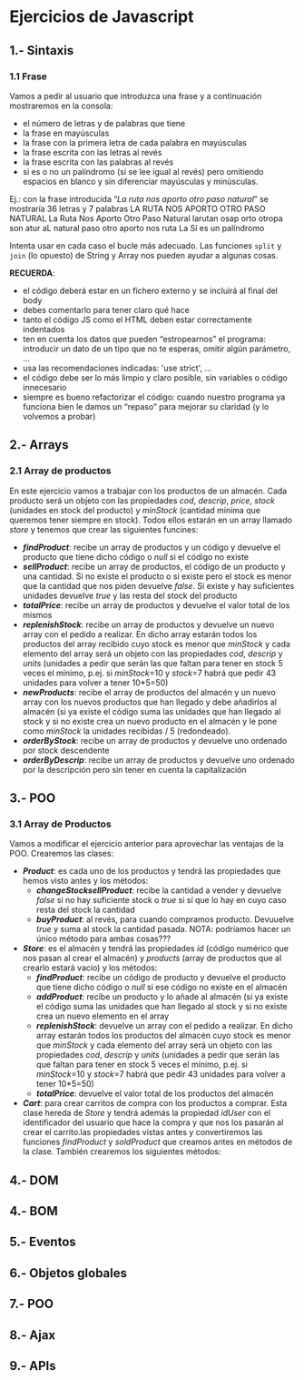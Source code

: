 # Ejercicios de Javascript

## 1.- Sintaxis
### 1.1 Frase
Vamos a pedir al usuario que introduzca una frase y a continuación mostraremos en la consola:
* el número de letras y de palabras que tiene
* la frase en mayúsculas
* la frase con la primera letra de cada palabra en mayúsculas
* la frase escrita con las letras al revés
* la frase escrita con las palabras al revés
* si es o no un palíndromo (si se lee igual al revés) pero omitiendo espacios en blanco y sin diferenciar mayúsculas y minúsculas. 

Ej.: con la frase introducida “_La ruta nos aporto otro paso natural_” se mostraría
36 letras y 7 palabras
LA RUTA NOS APORTO OTRO PASO NATURAL
La Ruta Nos Aporto Otro Paso Natural
larutan osap orto otropa son atur aL
natural paso otro aporto nos ruta La
Sí es un palíndromo

Intenta usar en cada caso el bucle más adecuado. Las funciones `split` y `join` (lo opuesto) de String y Array nos pueden ayudar a algunas cosas.

**RECUERDA**:
* el código deberá estar en un fichero externo y se incluirá al final del body
* debes comentarlo para tener claro qué hace
* tanto el código JS como el HTML deben estar correctamente indentados
* ten en cuenta los datos que pueden “estropearnos” el programa: introducir un dato de un tipo que no te esperas, omitir algún parámetro, ...
* usa las recomendaciones indicadas: 'use strict', ...
* el código debe ser lo más limpio y claro posible, sin variables o código innecesario
* siempre es bueno refactorizar el código: cuando nuestro programa ya funciona bien le damos un “repaso” para mejorar su claridad (y lo volvemos a probar)

## 2.- Arrays
### 2.1 Array de productos
En este ejercicio vamos a trabajar con los productos de un almacén. Cada producto será un objeto con las propiedades _cod_, _descrip_, _price_, _stock_ (unidades en stock del producto) y _minStock_ (cantidad mínima que queremos tener siempre en stock). Todos ellos estarán en un array llamado _store_ y tenemos que crear las siguientes funcines:
* **_findProduct_**: recibe un array de productos y un código y devuelve el producto que tiene dicho código o _null_ si el código no existe
* **_sellProduct_**: recibe un array de productos, el código de un producto y una cantidad. Si no existe el producto o si existe pero el stock es menor que la cantidad que nos piden devuelve _false_. Si existe y hay suficientes unidades devuelve _true_ y las resta del stock del producto
* **_totalPrice_**: recibe un array de productos y devuelve el valor total de los mismos
* **_replenishStock_**: recibe un array de productos y devuelve un nuevo array con el pedido a realizar. En dicho array estarán todos los productos del array recibido cuyo stock es menor que _minStock_ y cada elemento del array será un objeto con las propiedades _cod_, _descrip_ y _units_ (unidades a pedir que serán las que faltan para tener en stock 5 veces el mínimo, p.ej. si _minStock_=10 y _stock_=7 habrá que pedir 43 unidades para volver a tener 10*5=50)
* **_newProducts_**: recibe el array de productos del almacén y un nuevo array con los nuevos productos que han llegado y debe añadirlos al almacén (si ya existe el código suma las unidades que han llegado al stock y si no existe crea un nuevo producto en el almacén y le pone como _minStock_ la unidades recibidas / 5 (redondeado).
* **_orderByStock_**: recibe un array de productos y devuelve uno ordenado por stock descendente
* **_orderByDescrip_**: recibe un array de productos y devuelve uno ordenado por la descripción pero sin tener en cuenta la capitalización

## 3.- POO
### 3.1 Array de Productos
Vamos a modificar el ejercicio anterior para aprovechar las ventajas de la POO. Crearemos las clases:
* **_Product_**: es cada uno de los productos y tendrá las propiedades que hemos visto antes y los métodos:
  * **_changeStocksellProduct_**: recibe la cantidad a vender y devuelve _false_ si no hay suficiente stock o _true_ si sí que lo hay en cuyo caso resta del stock la cantidad
  * **_buyProduct_**: al revés, para cuando compramos producto. Devuuelve _true_ y suma al stock la cantidad pasada. NOTA: podríamos hacer un único método para ambas cosas???
* **_Store_**: es el almacén y tendrá las propiedades _id_ (código numérico que nos pasan al crear el almacén) y _products_ (array de productos que al crearlo estará vacío) y los métodos:
  * **_findProduct_**: recibe un código de producto y devuelve el producto que tiene dicho código o _null_ si ese código no existe en el almacén
  * **_addProduct_**: recibe un producto y lo añade al almacén (si ya existe el código suma las unidades que han llegado al stock y si no existe crea un nuevo elemento en el array
  * **_replenishStock_**: devuelve un array con el pedido a realizar. En dicho array estarán todos los productos del almacén cuyo stock es menor que _minStock_ y cada elemento del array será un objeto con las propiedades _cod_, _descrip_ y _units_ (unidades a pedir que serán las que faltan para tener en stock 5 veces el mínimo, p.ej. si _minStock_=10 y _stock_=7 habrá que pedir 43 unidades para volver a tener 10*5=50)
  * **_totalPrice_**: devuelve el valor total de los productos del almacén
* **_Cart_**: para crear carritos de compra con los productos a comprar. Esta clase hereda de _Store_ y tendrá además la propiedad _idUser_ con el identificador del usuario que hace la compra y que nos los pasarán al crear el carrito.las propiedades vistas antes y convertiremos las funciones _findProduct_ y _soldProduct_ que creamos antes en métodos de la clase. También crearemos los siguientes métodos:


## 4.- DOM

## 4.- BOM

## 5.- Eventos

## 6.- Objetos globales

## 7.- POO

## 8.- Ajax

## 9.- APIs

